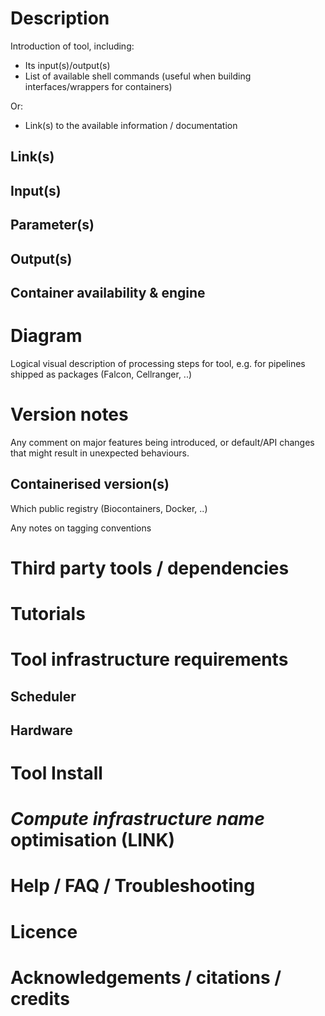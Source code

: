 
# Description

Introduction of tool, including:

- Its input(s)/output(s)
- List of available shell commands (useful when building interfaces/wrappers for containers)

Or:

- Link(s) to the available information / documentation

## Link(s)

## Input(s)

## Parameter(s)

## Output(s)

## Container availability & engine

# Diagram

Logical visual description of processing steps for tool, e.g. for pipelines shipped as packages (Falcon, Cellranger, ..)

# Version notes

Any comment on major features being introduced, or default/API changes that might result in unexpected behaviours.

## Containerised version(s)

Which public registry (Biocontainers, Docker, ..)

Any notes on tagging conventions

# Third party tools / dependencies

# Tutorials

# Tool infrastructure requirements

## Scheduler

## Hardware

# Tool Install

# *Compute infrastructure name* optimisation (**LINK**)

# Help / FAQ / Troubleshooting

# Licence

# Acknowledgements / citations / credits
